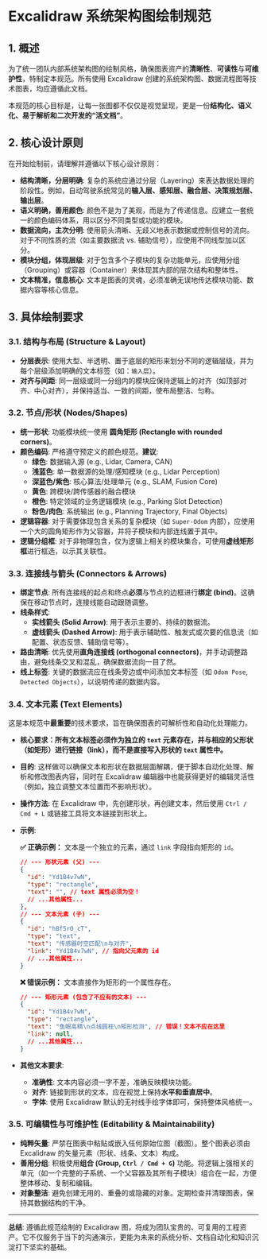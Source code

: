 # Excalidraw 系统架构图绘制规范

## 1. 概述

为了统一团队内部系统架构图的绘制风格，确保图表资产的**清晰性**、**可读性**与**可维护性**，特制定本规范。所有使用 Excalidraw 创建的系统架构图、数据流程图等技术图表，均应遵循此文档。

本规范的核心目标是，让每一张图都不仅仅是视觉呈现，更是一份**结构化、语义化、易于解析和二次开发的“活文档”**。

## 2. 核心设计原则

在开始绘制前，请理解并遵循以下核心设计原则：

*   **结构清晰，分层明确**: 复杂的系统应通过分层（Layering）来表达数据处理的阶段性。例如，自动驾驶系统常见的**输入层、感知层、融合层、决策规划层、输出层**。
*   **语义明确，善用颜色**: 颜色不是为了美观，而是为了传递信息。应建立一套统一的颜色编码体系，用以区分不同类型或功能的模块。
*   **数据流向，主次分明**: 使用箭头清晰、无歧义地表示数据或控制信号的流向。对于不同性质的流（如主要数据流 vs. 辅助信号），应使用不同线型加以区分。
*   **模块分组，体现层级**: 对于包含多个子模块的复杂功能单元，应使用分组（Grouping）或容器（Container）来体现其内部的层次结构和整体性。
*   **文本精准，信息核心**: 文本是图表的灵魂，必须准确无误地传达模块功能、数据内容等核心信息。

## 3. 具体绘制要求

### 3.1. 结构与布局 (Structure & Layout)

*   **分层表示**: 使用大型、半透明、置于底层的矩形来划分不同的逻辑层级，并为每个层级添加明确的文本标签（如：`输入层`）。
*   **对齐与间距**: 同一层级或同一分组内的模块应保持逻辑上的对齐（如顶部对齐、中心对齐），并保持适当、一致的间距，使布局整洁、匀称。

### 3.2. 节点/形状 (Nodes/Shapes)

*   **统一形状**: 功能模块统一使用 **圆角矩形 (Rectangle with rounded corners)**。
*   **颜色编码**: 严格遵守预定义的颜色规范。**建议**:
    *   **绿色**: 数据输入源 (e.g., Lidar, Camera, CAN)
    *   **浅蓝色**: 单一数据源的处理/感知模块 (e.g., Lidar Perception)
    *   **深蓝色/紫色**: 核心算法/处理单元 (e.g., SLAM, Fusion Core)
    *   **黄色**: 跨模块/跨传感器的融合模块
    *   **橙色**: 特定领域的业务逻辑模块 (e.g., Parking Slot Detection)
    *   **粉色/肉色**: 系统输出 (e.g., Planning Trajectory, Final Objects)
*   **逻辑容器**: 对于需要体现包含关系的复杂模块（如 `Super-Odom` 内部），应使用一个大的圆角矩形作为父容器，并将子模块和内部连线置于其中。
*   **逻辑分组框**: 对于非物理包含，仅为逻辑上相关的模块集合，可使用**虚线矩形框**进行框选，以示其关联性。

### 3.3. 连接线与箭头 (Connectors & Arrows)

*   **绑定节点**: 所有连接线的起点和终点**必须**与节点的边框进行**绑定 (bind)**。这确保在移动节点时，连接线能自动跟随调整。
*   **线条样式**:
    *   **实线箭头 (Solid Arrow)**: 用于表示主要的、持续的数据流。
    *   **虚线箭头 (Dashed Arrow)**: 用于表示辅助性、触发式或次要的信息流（如配置、状态反馈、辅助信号等）。
*   **路由清晰**: 优先使用**直角连接线 (orthogonal connectors)**，并手动调整路由，避免线条交叉和混乱，确保数据流向一目了然。
*   **线上标签**: 关键的数据流应在线条旁边或中间添加文本标签（如 `Odom Pose`, `Detected Objects`），以说明传递的数据内容。

### 3.4. 文本元素 (Text Elements)

这是本规范中**最重要**的技术要求，旨在确保图表的可解析性和自动化处理能力。

*   **核心要求：所有文本标签必须作为独立的 `text` 元素存在，并与相应的父形状（如矩形）进行链接（link），而不是直接写入形状的 `text` 属性中。**

*   **目的**: 这样做可以确保文本和形状在数据层面解耦，便于脚本自动化处理、解析和修改图表内容，同时在 Excalidraw 编辑器中也能获得更好的编辑灵活性（例如，独立调整文本位置而不影响形状）。

*   **操作方法**: 在 Excalidraw 中，先创建形状，再创建文本，然后使用 `Ctrl / Cmd + L` 或链接工具将文本链接到形状上。

*   **示例**:

    **✅ 正确示例：** 文本是一个独立的元素，通过 `link` 字段指向矩形的 `id`。

    ```json
    // --- 形状元素 (父) ---
    {
      "id": "Yd1B4v7wN",
      "type": "rectangle",
      "text": "", // text 属性必须为空！
      // ...其他属性...
    },
    // --- 文本元素 (子) ---
    {
      "id": "hBf5rO_cT",
      "type": "text",
      "text": "传感器时空匹配\n与对齐",
      "link": "Yd1B4v7wN", // 指向父元素的 id
      // ...其他属性...
    }
    ```

    **❌ 错误示例：** 文本直接作为矩形的一个属性存在。

    ```json
    // --- 矩形元素 (包含了不应有的文本) ---
    {
      "id": "Yd1B4v7wN",
      "type": "rectangle",
      "text": "鱼眼高精\n点线圆柱\n矩形检测", // 错误！文本不应在这里
      "link": null,
      // ...其他属性...
    }
    ```

*   **其他文本要求**:
    *   **准确性**: 文本内容必须一字不差，准确反映模块功能。
    *   **对齐**: 链接到形状的文本，应在视觉上保持**水平和垂直居中**。
    *   **字体**: 使用 Excalidraw 默认的无衬线手绘字体即可，保持整体风格统一。

### 3.5. 可编辑性与可维护性 (Editability & Maintainability)

*   **纯粹矢量**: 严禁在图表中粘贴或嵌入任何原始位图（截图）。整个图表必须由 Excalidraw 的矢量元素（形状、线条、文本）构成。
*   **善用分组**: 积极使用**组合 (Group, `Ctrl / Cmd + G`)** 功能。将逻辑上强相关的单元（如一个完整的子系统、一个父容器及其所有子模块）组合在一起，方便整体移动、复制和编辑。
*   **对象整洁**: 避免创建无用的、重叠的或隐藏的对象。定期检查并清理图表，保持其数据结构的干净。

---

**总结**: 遵循此规范绘制的 Excalidraw 图，将成为团队宝贵的、可复用的工程资产。它不仅服务于当下的沟通演示，更能为未来的系统分析、文档自动化和知识沉淀打下坚实的基础。